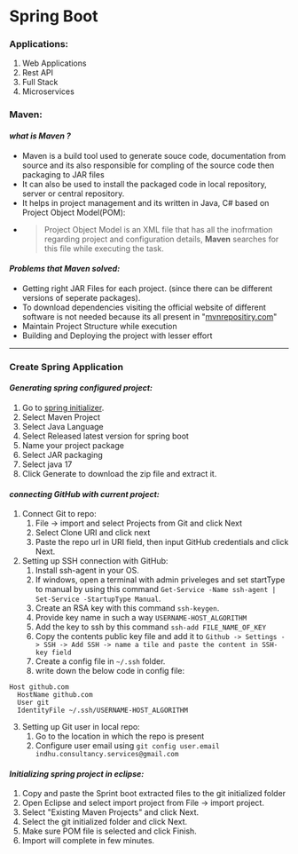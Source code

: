 # Spring Boot

### Applications:
1. Web Applications
2. Rest API
3. Full Stack
4. Microservices

### Maven:

#### *what is Maven ?*
* Maven is a build tool used to generate souce code, documentation from source and its also responsible for compling of the source code then packaging to JAR files
* It can also be used to install the packaged code in local repository, server or central repository.
* It helps in project management and its written in Java, C# based on Project Object Model(POM): 
* > Project Object Model is an XML file that has all the inofrmation regarding project and configuration details, **Maven** searches for this file while executing the task.

#### *Problems that Maven solved:*

* Getting right JAR Files for each project. (since there can be different versions of seperate packages).
* To download dependencies visiting the official website of different software is not needed because its all present in "[mvnrepositiry.com](https://mvnrepositiry.com)"
* Maintain Project Structure while execution
* Building and Deploying the project with lesser effort

---

### Create Spring Application

#### *Generating spring configured project:*
1. Go to [spring initializer](https://start.spring.io).
2. Select Maven Project
3. Select Java Language
4. Select Released latest version for spring boot
5. Name your project package
6. Select JAR packaging
7. Select java 17
8. Click Generate to download the zip file and extract it.


#### *connecting GitHub with current project:*

1. Connect Git to repo:
    1. File -> import and select Projects from Git and click Next
    2. Select Clone URI and click next
    3. Paste the repo url in URI field, then input GitHub credentials and click Next.
2. Setting up SSH connection with GitHub:
    1. Install ssh-agent in your OS.
    2. If windows, open a terminal with admin priveleges and set startType to manual by using this command ```Get-Service -Name ssh-agent | Set-Service -StartupType Manual```.
    3. Create an RSA key with this command ```ssh-keygen```.
    4. Provide key name in such a way ```USERNAME-HOST_ALGORITHM```
    5. Add the key to ssh by this command ```ssh-add FILE_NAME_OF_KEY```
    6. Copy the contents public key file and add it to ```Github -> Settings -> SSH -> Add SSH -> name a tile and paste the content in SSH-key field```
    7. Create a config file in ```~/.ssh``` folder.
    8. write down the below code in config file:
  ```
Host github.com
    HostName github.com
    User git
    IdentityFile ~/.ssh/USERNAME-HOST_ALGORITHM
```

3. Setting up Git user in local repo:
    1. Go to the location in which the repo is present
    2. Configure user email using ```git config user.email indhu.consultancy.services@gmail.com```

#### *Initializing spring project in eclipse:*

1. Copy and paste the Sprint boot extracted files to the git initialized folder
2. Open Eclipse and select import project from File -> import project.
2. Select "Existing Maven Projects" and click Next.
3. Select the git initialized folder and click Next.
3. Make sure POM file is selected and click Finish.
4. Import will complete in few minutes.
